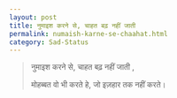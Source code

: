 ```yaml
---
layout: post
title: नुमाइश करने से, चाहत बढ़ नहीं जाती
permalink: numaish-karne-se-chaahat.html
category: Sad-Status
---
```

> नुमाइश करने से, चाहत बढ़ नहीं जाती ,
>
>मोहब्बत वो भी करते हे, जो इज़हार तक नहीं करते। 